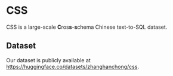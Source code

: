 # CSS

CSS is a large-scale **C**ros**s**-**s**chema Chinese text-to-SQL dataset.

## Dataset

Our dataset is publicly available at https://huggingface.co/datasets/zhanghanchong/css.
